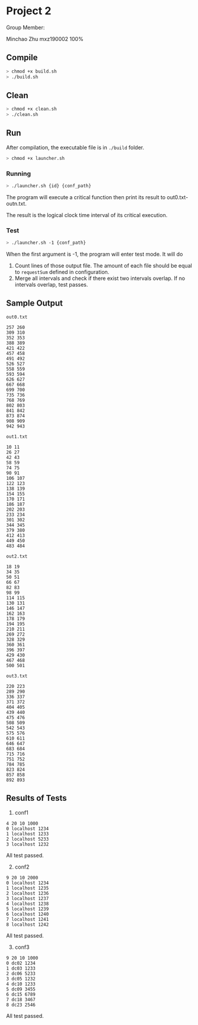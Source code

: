 # Project 2

Group Member:

Minchao Zhu mxz190002 100%



## Compile

```bash
> chmod +x build.sh
> ./build.sh
```
## Clean

```bash
> chmod +x clean.sh
> ./clean.sh
```

## Run

After compilation, the executable file is in ```./build``` folder.
```bash
> chmod +x launcher.sh
```

### Running

```bash
> ./launcher.sh {id} {conf_path}
```

The program will execute a critical function then print its result to out0.txt-outn.txt.

The result is the logical clock time interval of its critical execution.

### Test

```bash
> ./launcher.sh -1 {conf_path}
```

When the first argument is -1, the program will enter test mode. It will do

1. Count lines of those output file. The amount of each file should be equal to ```requestSum``` defined in configuration.
2. Merge all intervals and check if there exist two intervals overlap. If no intervals overlap, test passes.



## Sample Output

```
out0.txt

257 260
309 310
352 353
388 389
421 422
457 458
491 492
526 527
558 559
593 594
626 627
667 668
699 700
735 736
768 769
802 803
841 842
873 874
908 909
942 943
```

```
out1.txt

10 11
26 27
42 43
58 59
74 75
90 91
106 107
122 123
138 139
154 155
170 171
186 187
202 203
233 234
301 302
344 345
379 380
412 413
449 450
483 484
```

```
out2.txt

18 19
34 35
50 51
66 67
82 83
98 99
114 115
130 131
146 147
162 163
178 179
194 195
210 211
269 272
328 329
360 361
396 397
429 430
467 468
500 501
```

```
out3.txt

220 223
289 290
336 337
371 372
404 405
439 440
475 476
508 509
542 543
575 576
610 611
646 647
683 684
715 716
751 752
784 785
823 824
857 858
892 893
```


## Results of Tests


1. conf1

```
4 20 10 1000
0 localhost 1234
1 localhost 1233
2 localhost 5233
3 localhost 1232
```

All test passed.


2. conf2
```
9 20 10 2000
0 localhost 1234
1 localhost 1235
2 localhost 1236
3 localhost 1237
4 localhost 1238
5 localhost 1239
6 localhost 1240
7 localhost 1241
8 localhost 1242
```

All test passed.


3. conf3

```
9 20 10 1000
0 dc02 1234
1 dc03 1233
2 dc06 5233
3 dc05 1232
4 dc10 1233
5 dc09 3455
6 dc15 6789
7 dc18 3467
8 dc23 2546
```

All test passed.